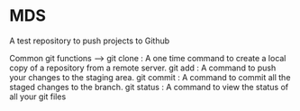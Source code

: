 # MDS
A test repository to push projects to Github

Common git functions -->
    git clone : A one time command to create a local copy of a repository from a remote server.
    git add : A command to push your changes to the staging area.
    git commit : A command to commit all the staged changes to the branch. 
    git status : A command to view the status of all your git files




